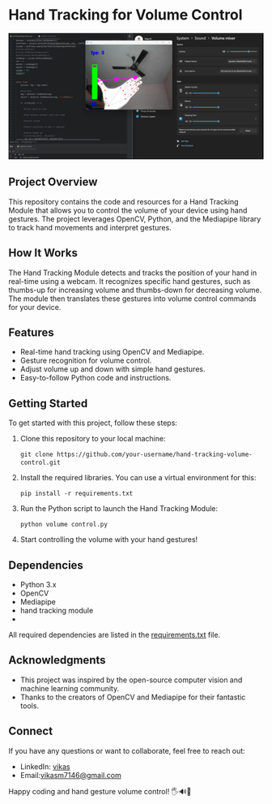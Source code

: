 # Hand Tracking for Volume Control

![Hand Tracking for Volume Control](vol1.png)

## Project Overview

This repository contains the code and resources for a Hand Tracking Module that allows you to control the volume of your device using hand gestures. The project leverages OpenCV, Python, and the Mediapipe library to track hand movements and interpret gestures.

## How It Works

The Hand Tracking Module detects and tracks the position of your hand in real-time using a webcam. It recognizes specific hand gestures, such as thumbs-up for increasing volume and thumbs-down for decreasing volume. The module then translates these gestures into volume control commands for your device.

## Features

- Real-time hand tracking using OpenCV and Mediapipe.
- Gesture recognition for volume control.
- Adjust volume up and down with simple hand gestures.
- Easy-to-follow Python code and instructions.

## Getting Started

To get started with this project, follow these steps:

1. Clone this repository to your local machine:

   ```
   git clone https://github.com/your-username/hand-tracking-volume-control.git
   ```

2. Install the required libraries. You can use a virtual environment for this:

   ```
   pip install -r requirements.txt
   ```

3. Run the Python script to launch the Hand Tracking Module:

   ```
   python volume control.py
   ```

4. Start controlling the volume with your hand gestures!

## Dependencies

- Python 3.x
- OpenCV
- Mediapipe
- hand tracking module
- 
All required dependencies are listed in the [requirements.txt](requirements.txt) file.


## Acknowledgments

- This project was inspired by the open-source computer vision and machine learning community.
- Thanks to the creators of OpenCV and Mediapipe for their fantastic tools.

## Connect

If you have any questions or want to collaborate, feel free to reach out:

- LinkedIn: [vikas](www.linkedin.com/in/vikas-m-31617325b)
- Email:vikasm7146@gmail.com

Happy coding and hand gesture volume control! 🖐️🔊🚀
